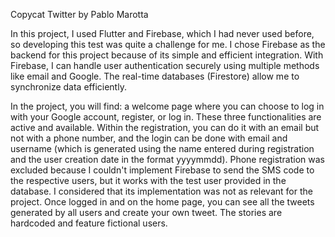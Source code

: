 Copycat Twitter by Pablo Marotta

In this project, I used Flutter and Firebase, which I had never used before, so developing this test was quite a challenge for me. I chose Firebase as the backend for this project because of its simple and efficient integration. With Firebase, I can handle user authentication securely using multiple methods like email and Google. The real-time databases (Firestore) allow me to synchronize data efficiently.

In the project, you will find: a welcome page where you can choose to log in with your Google account, register, or log in. These three functionalities are active and available. Within the registration, you can do it with an email but not with a phone number, and the login can be done with email and username (which is generated using the name entered during registration and the user creation date in the format yyyymmdd). Phone registration was excluded because I couldn't implement Firebase to send the SMS code to the respective users, but it works with the test user provided in the database. I considered that its implementation was not as relevant for the project. Once logged in and on the home page, you can see all the tweets generated by all users and create your own tweet. The stories are hardcoded and feature fictional users.

